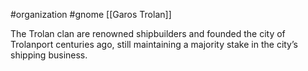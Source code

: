 #organization #gnome [[Garos Trolan]]

The Trolan clan are renowned shipbuilders and founded the city of Trolanport centuries ago, still maintaining a majority stake in the city’s shipping business.